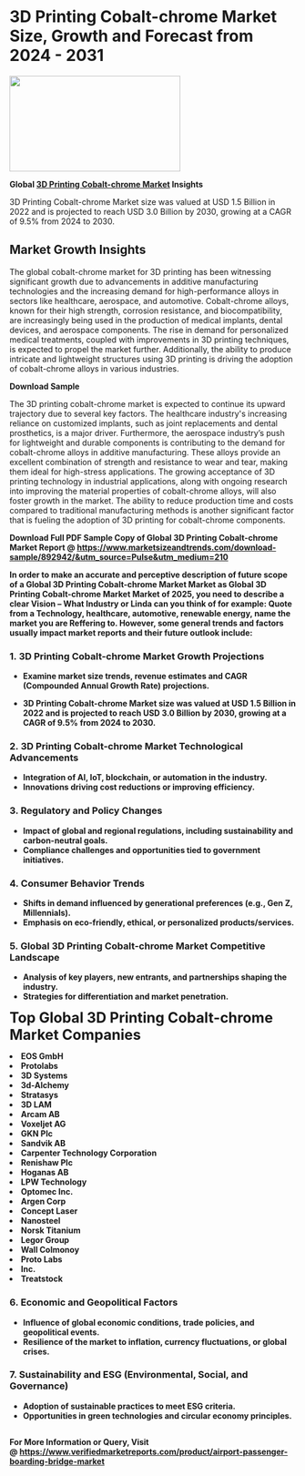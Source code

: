 <H1>3D Printing Cobalt-chrome Market Size, Growth and Forecast from 2024 - 2031</H1><img class="aligncenter size-medium wp-image-584254" src="https://thirdeyenews.in/wp-content/uploads/2024/09/Global-Market-Research-300x168.jpeg" alt="" width="300" height="168" /><p><strong>Global&nbsp;<a href="https://www.marketsizeandtrends.com/download-sample/892942/&amp;utm_source=Pulse&amp;utm_medium=210">3D Printing Cobalt-chrome Market</a> Insights</strong></p><p>3D Printing Cobalt-chrome Market size was valued at USD 1.5 Billion in 2022 and is projected to reach USD 3.0 Billion by 2030, growing at a CAGR of 9.5% from 2024 to 2030.</p><p><h2>Market Growth Insights</h2> <p>The global cobalt-chrome market for 3D printing has been witnessing significant growth due to advancements in additive manufacturing technologies and the increasing demand for high-performance alloys in sectors like healthcare, aerospace, and automotive. Cobalt-chrome alloys, known for their high strength, corrosion resistance, and biocompatibility, are increasingly being used in the production of medical implants, dental devices, and aerospace components. The rise in demand for personalized medical treatments, coupled with improvements in 3D printing techniques, is expected to propel the market further. Additionally, the ability to produce intricate and lightweight structures using 3D printing is driving the adoption of cobalt-chrome alloys in various industries.</p> <p><strong>Download Sample</strong></p> <p>The 3D printing cobalt-chrome market is expected to continue its upward trajectory due to several key factors. The healthcare industry's increasing reliance on customized implants, such as joint replacements and dental prosthetics, is a major driver. Furthermore, the aerospace industry’s push for lightweight and durable components is contributing to the demand for cobalt-chrome alloys in additive manufacturing. These alloys provide an excellent combination of strength and resistance to wear and tear, making them ideal for high-stress applications. The growing acceptance of 3D printing technology in industrial applications, along with ongoing research into improving the material properties of cobalt-chrome alloys, will also foster growth in the market. The ability to reduce production time and costs compared to traditional manufacturing methods is another significant factor that is fueling the adoption of 3D printing for cobalt-chrome components.</p> <p><strong></p><p><span class=""><strong>Download Full PDF Sample Copy of Global 3D Printing Cobalt-chrome Market Report</strong> @ <a href="https://www.marketsizeandtrends.com/download-sample/892942/&amp;utm_source=Pulse&amp;utm_medium=210" target="_blank">https://www.marketsizeandtrends.com/download-sample/892942/&amp;utm_source=Pulse&amp;utm_medium=210</a></span></p><p>In order to make an accurate and perceptive description of future scope of a Global&nbsp;3D Printing Cobalt-chrome Market Market as Global&nbsp;3D Printing Cobalt-chrome Market Market of 2025, you need to describe a clear Vision &ndash; What Industry or Linda can you think of for example: Quote from a Technology, healthcare, automotive, renewable energy, name the market you are Reffering to. However, some general trends and factors usually impact market reports and their future outlook include:</p><h3>1.&nbsp;<strong>3D Printing Cobalt-chrome Market Growth Projections</strong></h3><ul><li>Examine market size trends, revenue estimates and CAGR (Compounded Annual Growth Rate) projections.</li><li><p>3D Printing Cobalt-chrome Market size was valued at USD 1.5 Billion in 2022 and is projected to reach USD 3.0 Billion by 2030, growing at a CAGR of 9.5% from 2024 to 2030.</p></li></ul><h3>2.&nbsp;<strong>3D Printing Cobalt-chrome Market Technological Advancements</strong></h3><ul><li>Integration of AI, IoT, blockchain, or automation in the industry.</li><li>Innovations driving cost reductions or improving efficiency.</li></ul><h3>3.&nbsp;<strong>Regulatory and Policy Changes</strong></h3><ul><li>Impact of global and regional regulations, including sustainability and carbon-neutral goals.</li><li>Compliance challenges and opportunities tied to government initiatives.</li></ul><h3>4.&nbsp;<strong>Consumer Behavior Trends</strong></h3><ul><li>Shifts in demand influenced by generational preferences (e.g., Gen Z, Millennials).</li><li>Emphasis on eco-friendly, ethical, or personalized products/services.</li></ul><h3>5.&nbsp;<strong>Global 3D Printing Cobalt-chrome Market Competitive Landscape</strong></h3><ul><li>Analysis of key players, new entrants, and partnerships shaping the industry.</li><li>Strategies for differentiation and market penetration.</li></ul><p data-pm-slice="1 1 []"><span style="color: inherit; font-family: inherit; font-size: 25px;">Top Global 3D Printing Cobalt-chrome Market Companies</span></p><div class="" data-test-id=""><p><li>EOS GmbH</li><li> Protolabs</li><li> 3D Systems</li><li> 3d-Alchemy</li><li> Stratasys</li><li> 3D LAM</li><li> Arcam AB</li><li> Voxeljet AG</li><li> GKN Plc</li><li> Sandvik AB</li><li> Carpenter Technology Corporation</li><li> Renishaw Plc</li><li> Hoganas AB</li><li> LPW Technology</li><li> Optomec Inc.</li><li> Argen Corp</li><li> Concept Laser</li><li> Nanosteel</li><li> Norsk Titanium</li><li> Legor Group</li><li> Wall Colmonoy</li><li> Proto Labs</li><li> Inc.</li><li> Treatstock</li></p></div><h3>6.&nbsp;<strong>Economic and Geopolitical Factors</strong></h3><ul><li>Influence of global economic conditions, trade policies, and geopolitical events.</li><li>Resilience of the market to inflation, currency fluctuations, or global crises.</li></ul><h3>7.&nbsp;<strong>Sustainability and ESG (Environmental, Social, and Governance)</strong></h3><ul><li>Adoption of sustainable practices to meet ESG criteria.</li><li>Opportunities in green technologies and circular economy principles.</li></ul><h2><strong style="font-size: 14px;">For More Information or Query, Visit @&nbsp;</strong><a style="background-color: #ffffff; font-size: 14px;" href="https://www.marketsizeandtrends.com/report/3d-printing-cobalt-chrome-market/" target="_blank">https://www.verifiedmarketreports.com/product/airport-passenger-boarding-bridge-market</a></h2>
